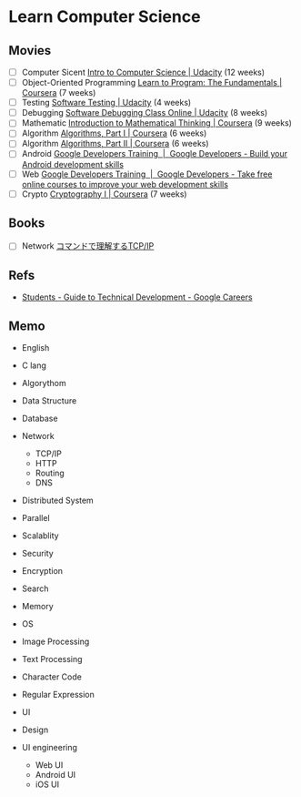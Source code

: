 # Learn Computer Science

## Movies

- [ ] Computer Sicent [Intro to Computer Science | Udacity](https://www.udacity.com/course/intro-to-computer-science--cs101) (12 weeks)
- [ ] Object-Oriented Programming [Learn to Program: The Fundamentals | Coursera](https://www.coursera.org/learn/learn-to-program) (7 weeks)
- [ ] Testing [Software Testing | Udacity](https://www.udacity.com/course/software-testing--cs258) (4 weeks)
- [ ] Debugging [Software Debugging Class Online | Udacity](https://www.udacity.com/course/software-debugging--cs259) (8 weeks)
- [ ] Mathematic [Introduction to Mathematical Thinking | Coursera](https://www.coursera.org/learn/mathematical-thinking) (9 weeks)
- [ ] Algorithm [Algorithms, Part I | Coursera](https://www.coursera.org/learn/algorithms-part1) (6 weeks)
- [ ] Algorithm [Algorithms, Part II | Coursera](https://www.coursera.org/learn/algorithms-part2) (6 weeks)
- [ ] Android [Google Developers Training  |  Google Developers - Build your Android development skills](https://developers.google.com/training/android/)
- [ ] Web [Google Developers Training  |  Google Developers - Take free online courses to improve your web development skills](https://developers.google.com/training/web/)
- [ ] Crypto [Cryptography I | Coursera](https://www.coursera.org/learn/crypto) (7 weeks)

## Books

- [ ] Network [コマンドで理解するTCP/IP](https://www.amazon.co.jp/%E8%A9%A6%E3%81%9B%E3%81%B0%E3%82%8F%E3%81%8B%E3%82%8B-%E3%82%B3%E3%83%9E%E3%83%B3%E3%83%89%E3%81%A7%E7%90%86%E8%A7%A3%E3%81%99%E3%82%8BTCP-IP-%E8%B1%8A%E6%B2%A2-%E8%81%A1/dp/4756151442)

## Refs

- [Students - Guide to Technical Development - Google Careers](https://www.google.com/about/careers/students/guide-to-technical-development.html)

## Memo

- English
- C lang

- Algorythom
- Data Structure

- Database
- Network
  - TCP/IP
  - HTTP
  - Routing
  - DNS
- Distributed System
- Parallel
- Scalablity
- Security
- Encryption
- Search
- Memory
- OS
- Image Processing
- Text Processing
- Character Code
- Regular Expression

- UI
- Design
- UI engineering
  - Web UI
  - Android UI
  - iOS UI
